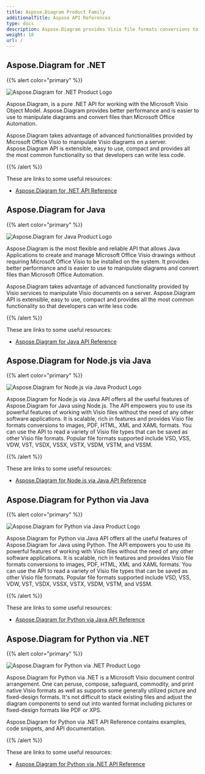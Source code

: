 ```yaml
---
title: Aspose.Diagram Product Family
additionalTitle: Aspose API References
type: docs
description: Aspose.Diagram provides Visio file formats conversions to images, PDF, HTML, XML and XAML formats. Popular file formats supported include VSD, VSS, VDW, VST, VSDX, VSSX, VSTX, VSDM, VSTM, and VSSM.
weight: 10
url: /
---
```

## Aspose.Diagram for .NET

{{% alert color="primary" %}} 

![Aspose.Diagram for .NET Product Logo](home_1.png)


Aspose.Diagram, is a pure .NET API for working with the Microsoft Visio Object Model. Aspose.Diagram provides better performance and is easier to use to manipulate diagrams and convert files than Microsoft Office Automation.

Aspose.Diagram takes advantage of advanced functionalities provided by Microsoft Office Visio to manipulate Visio diagrams on a server. Aspose.Diagram API is extensible, easy to use, compact and provides all the most common functionality so that developers can write less code. 

{{% /alert %}} 

These are links to some useful resources:
- [Aspose.Diagram for .NET API Reference](/diagram/net/)

## Aspose.Diagram for Java

{{% alert color="primary" %}} 

![Aspose.Diagram for Java Product Logo](home_2.png)

Aspose.Diagram is the most flexible and reliable API that allows Java Applications to create and manage Microsoft Office Visio drawings without requiring Microsoft Office Visio to be installed on the system. It provides better performance and is easier to use to manipulate diagrams and convert files than Microsoft Office Automation.

Aspose.Diagram takes advantage of advanced functionality provided by Visio services to manipulate Visio documents on a server. Aspose.Diagram API is extensible, easy to use, compact and provides all the most common functionality so that developers can write less code.

{{% /alert %}} 

These are links to some useful resources:
- [Aspose.Diagram for Java API Reference](/diagram/java/)

## Aspose.Diagram for Node.js via Java

{{% alert color="primary" %}} 

![Aspose.Diagram for Node.js via Java Product Logo](home_3.png)

Aspose.Diagram for Node.js via Java API offers all the useful features of Aspose.Diagram for Java using Node.js. The API empowers you to use its powerful features of working with Visio files without the need of any other software applications. It is scalable, rich in features and provides Visio file formats conversions to images, PDF, HTML, XML and XAML formats. You can use the API to read a variety of Visio file types that can be saved as other Visio file formats. Popular file formats supported include VSD, VSS, VDW, VST, VSDX, VSSX, VSTX, VSDM, VSTM, and VSSM.

{{% /alert %}} 

These are links to some useful resources:

- [Aspose.Diagram for Node.js via Java API Reference](/diagram/nodejs/)

## Aspose.Diagram for Python via Java

{{% alert color="primary" %}} 

![Aspose.Diagram for Python via Java Product Logo](home_4.png)

Aspose.Diagram for Python via Java API offers all the useful features of Aspose.Diagram for Java using Python. The API empowers you to use its powerful features of working with Visio files without the need of any other software applications. It is scalable, rich in features and provides Visio file formats conversions to images, PDF, HTML, XML and XAML formats. You can use the API to read a variety of Visio file types that can be saved as other Visio file formats. Popular file formats supported include VSD, VSS, VDW, VST, VSDX, VSSX, VSTX, VSDM, VSTM, and VSSM.

{{% /alert %}} 

These are links to some useful resources:
- [Aspose.Diagram for Python via Java API Reference](/diagram/python-java/)

## Aspose.Diagram for Python via .NET

{{% alert color="primary" %}} 

![Aspose.Diagram for Python via .NET Product Logo](home_5.png)

Aspose.Diagram for Python via .NET is a Microsoft Visio document control arrangement. One can peruse, compose, safeguard, commodity, and print native Visio formats as well as supports some generally utilized picture and fixed-design formats. It's not difficult to stack existing files and adjust the diagram components to send out into wanted format including pictures or fixed-design formats like PDF or XPS.

Aspose.Diagram for Python via .NET API Reference contains examples, code snippets, and API documentation.

{{% /alert %}} 

These are links to some useful resources:
- [Aspose.Diagram for Python via .NET API Reference](/diagram/python-net/) 
